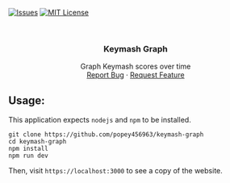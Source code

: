 [![Issues][issues-shield]][issues-url]
[![MIT License][license-shield]][license-url]

<!-- PROJECT LOGO -->
<br />
<p align="center">
  <h3 align="center">Keymash Graph</h3>

  <p align="center">
    Graph Keymash scores over time
    <br />
    <a href="https://github.com/popey456963/keymash-graph/issues">Report Bug</a>
    ·
    <a href="https://github.com/popey456963/keymash-graph/issues">Request Feature</a>
  </p>
</p>

## Usage:

This application expects `nodejs` and `npm` to be installed.

```
git clone https://github.com/popey456963/keymash-graph
cd keymash-graph
npm install
npm run dev
```

Then, visit `https://localhost:3000` to see a copy of the website.

<!-- MARKDOWN LINKS & IMAGES -->
<!-- https://www.markdownguide.org/basic-syntax/#reference-style-links -->

[contributors-shield]: https://img.shields.io/github/contributors/popey456963/keymash-graph.svg?style=flat-square
[contributors-url]: https://github.com/popey456963/keymash-graph/graphs/contributors
[forks-shield]: https://img.shields.io/github/forks/popey456963/keymash-graph.svg?style=flat-square
[forks-url]: https://github.com/popey456963/keymash-graph/network/members
[chat-shield]: https://img.shields.io/discord/493418312714289158?style=flat-square
[chat-url]: https://femto.pw/discord
[stars-shield]: https://img.shields.io/github/stars/popey456963/keymash-graph.svg?style=flat-square
[stars-url]: https://github.com/popey456963/keymash-graph/stargazers
[issues-shield]: https://img.shields.io/github/issues/popey456963/keymash-graph.svg?style=flat-square
[issues-url]: https://github.com/popey456963/keymash-graph/issues
[license-shield]: https://img.shields.io/github/license/popey456963/keymash-graph.svg?style=flat-square
[license-url]: https://github.com/popey456963/keymash-graph/blob/master/LICENSE.txt
[product-screenshot]: public/images/new_screenshot.png
